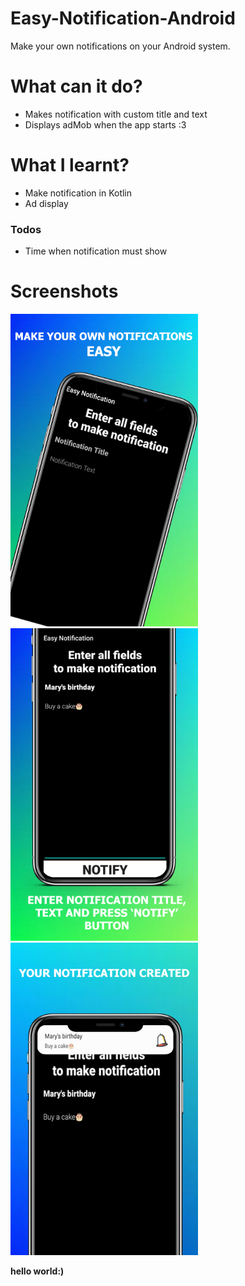# Easy-Notification-Android
Make your own notifications on your Android system.

# What can it  do?
  - Makes notification with custom title and text
  - Displays adMob when the app starts :3

# What I learnt?
  - Make notification in Kotlin
  - Ad display
  
### Todos
  - Time when notification must show

# Screenshots
<p float="left">
  <img src="/notif1.png" width="300" />
  <img src="/notif2.png" width="300" /> 
  <img src="/notif3.png" width="300" />
</p>


**hello world:)**
